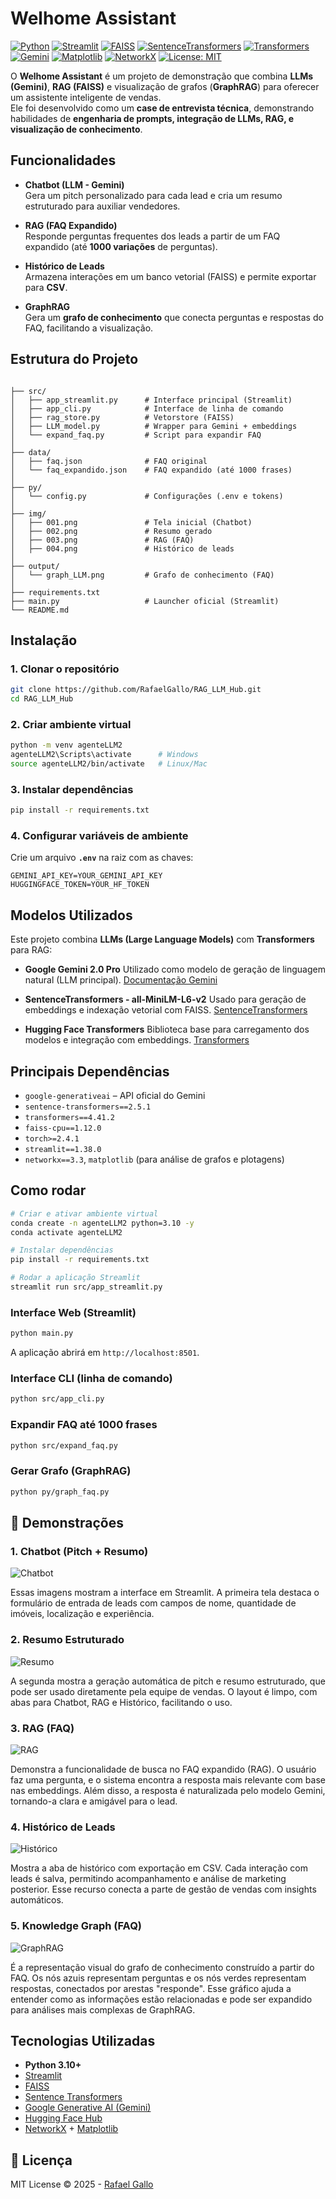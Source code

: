 # Welhome Assistant 

[![Python](https://img.shields.io/badge/python-3.10+-blue.svg)](https://www.python.org/) [![Streamlit](https://img.shields.io/badge/Streamlit-App-red?logo=streamlit)](https://streamlit.io/) [![FAISS](https://img.shields.io/badge/FAISS-Vector%20Search-orange)](https://faiss.ai/) [![SentenceTransformers](https://img.shields.io/badge/Sentence--Transformers-Embeddings-green)](https://www.sbert.net/) [![Transformers](https://img.shields.io/badge/HuggingFace-Transformers-yellow?logo=huggingface)](https://huggingface.co/transformers/) [![Gemini](https://img.shields.io/badge/Google-Gemini%20API-brightgreen?logo=google)](https://ai.google.dev/) [![Matplotlib](https://img.shields.io/badge/Matplotlib-Charts-blue)](https://matplotlib.org/) [![NetworkX](https://img.shields.io/badge/NetworkX-Graph%20Analysis-purple)](https://networkx.org/) [![License: MIT](https://img.shields.io/badge/License-MIT-yellow.svg)](LICENSE)


O **Welhome Assistant** é um projeto de demonstração que combina **LLMs (Gemini)**, **RAG (FAISS)** e visualização de grafos (**GraphRAG**) para oferecer um assistente inteligente de vendas.  
Ele foi desenvolvido como um **case de entrevista técnica**, demonstrando habilidades de **engenharia de prompts, integração de LLMs, RAG, e visualização de conhecimento**.

## Funcionalidades

- **Chatbot (LLM - Gemini)**  
  Gera um pitch personalizado para cada lead e cria um resumo estruturado para auxiliar vendedores.  

- **RAG (FAQ Expandido)**  
  Responde perguntas frequentes dos leads a partir de um FAQ expandido (até **1000 variações** de perguntas).  

- **Histórico de Leads**  
  Armazena interações em um banco vetorial (FAISS) e permite exportar para **CSV**.  

- **GraphRAG**  
  Gera um **grafo de conhecimento** que conecta perguntas e respostas do FAQ, facilitando a visualização.  

## Estrutura do Projeto

```

├── src/
│   ├── app_streamlit.py      # Interface principal (Streamlit)
│   ├── app_cli.py            # Interface de linha de comando
│   ├── rag_store.py          # Vetorstore (FAISS)
│   ├── LLM_model.py          # Wrapper para Gemini + embeddings
│   └── expand_faq.py         # Script para expandir FAQ
│
├── data/
│   ├── faq.json              # FAQ original
│   └── faq_expandido.json    # FAQ expandido (até 1000 frases)
│
├── py/
│   └── config.py             # Configurações (.env e tokens)
│
├── img/
│   ├── 001.png               # Tela inicial (Chatbot)
│   ├── 002.png               # Resumo gerado
│   ├── 003.png               # RAG (FAQ)
│   ├── 004.png               # Histórico de leads
│
├── output/
│   └── graph_LLM.png         # Grafo de conhecimento (FAQ)
│
├── requirements.txt
├── main.py                   # Launcher oficial (Streamlit)
└── README.md

````

## Instalação

### 1. Clonar o repositório
```bash
git clone https://github.com/RafaelGallo/RAG_LLM_Hub.git
cd RAG_LLM_Hub
````

### 2. Criar ambiente virtual

```bash
python -m venv agenteLLM2
agenteLLM2\Scripts\activate      # Windows
source agenteLLM2/bin/activate   # Linux/Mac
```

### 3. Instalar dependências

```bash
pip install -r requirements.txt
```

### 4. Configurar variáveis de ambiente

Crie um arquivo **`.env`** na raiz com as chaves:

```
GEMINI_API_KEY=YOUR_GEMINI_API_KEY
HUGGINGFACE_TOKEN=YOUR_HF_TOKEN
```

## Modelos Utilizados

Este projeto combina **LLMs (Large Language Models)** com **Transformers** para RAG:

* **Google Gemini 2.0 Pro**
  Utilizado como modelo de geração de linguagem natural (LLM principal).
  [Documentação Gemini](https://ai.google.dev/)

* **SentenceTransformers - all-MiniLM-L6-v2**
  Usado para geração de embeddings e indexação vetorial com FAISS.
  [SentenceTransformers](https://www.sbert.net/)

* **Hugging Face Transformers**
  Biblioteca base para carregamento dos modelos e integração com embeddings.
  [Transformers](https://huggingface.co/transformers/)

## Principais Dependências

* `google-generativeai` – API oficial do Gemini
* `sentence-transformers==2.5.1`
* `transformers==4.41.2`
* `faiss-cpu==1.12.0`
* `torch>=2.4.1`
* `streamlit==1.38.0`
* `networkx==3.3`, `matplotlib` (para análise de grafos e plotagens)

## Como rodar

```bash
# Criar e ativar ambiente virtual
conda create -n agenteLLM2 python=3.10 -y
conda activate agenteLLM2

# Instalar dependências
pip install -r requirements.txt

# Rodar a aplicação Streamlit
streamlit run src/app_streamlit.py
```

### Interface Web (Streamlit)

```bash
python main.py
```

A aplicação abrirá em `http://localhost:8501`.

### Interface CLI (linha de comando)

```bash
python src/app_cli.py
```

### Expandir FAQ até 1000 frases

```bash
python src/expand_faq.py
```

### Gerar Grafo (GraphRAG)

```bash
python py/graph_faq.py
```

## 📸 Demonstrações

### 1. Chatbot (Pitch + Resumo)

![Chatbot](img/001.png)

Essas imagens mostram a interface em Streamlit.
A primeira tela destaca o formulário de entrada de leads com campos de nome, quantidade de imóveis, localização e experiência.

### 2. Resumo Estruturado

![Resumo](img/002.png)

A segunda mostra a geração automática de pitch e resumo estruturado, que pode ser usado diretamente pela equipe de vendas.
O layout é limpo, com abas para Chatbot, RAG e Histórico, facilitando o uso.

### 3. RAG (FAQ)

![RAG](img/003.png)

Demonstra a funcionalidade de busca no FAQ expandido (RAG).
O usuário faz uma pergunta, e o sistema encontra a resposta mais relevante com base nas embeddings.
Além disso, a resposta é naturalizada pelo modelo Gemini, tornando-a clara e amigável para o lead.

### 4. Histórico de Leads

![Histórico](img/004.png) 

Mostra a aba de histórico com exportação em CSV.
Cada interação com leads é salva, permitindo acompanhamento e análise de marketing posterior.
Esse recurso conecta a parte de gestão de vendas com insights automáticos.

### 5. Knowledge Graph (FAQ)

![GraphRAG](output/graph_LLM.png)

É a representação visual do grafo de conhecimento construído a partir do FAQ.
Os nós azuis representam perguntas e os nós verdes representam respostas, conectados por arestas "responde".
Esse gráfico ajuda a entender como as informações estão relacionadas e pode ser expandido para análises mais complexas de GraphRAG.

## Tecnologias Utilizadas

* **Python 3.10+**
* [Streamlit](https://streamlit.io/)
* [FAISS](https://faiss.ai/)
* [Sentence Transformers](https://www.sbert.net/)
* [Google Generative AI (Gemini)](https://ai.google.dev/)
* [Hugging Face Hub](https://huggingface.co/)
* [NetworkX](https://networkx.org/) + [Matplotlib](https://matplotlib.org/)

## 📜 Licença

MIT License © 2025 - [Rafael Gallo](https://github.com/RafaelGallo)

